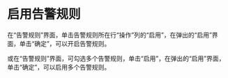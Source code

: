 # 启用告警规则<a name="ZH-CN_TOPIC_0084572265"></a>

在“告警规则”界面，单击告警规则所在行“操作”列的“启用”，在弹出的“启用”界面，单击“确定”，可以开启告警规则。

或在“告警规则”界面，可勾选多个告警规则，单击“启用”，在弹出的“启用”界面，单击“确定”，可以启用多个告警规则。

